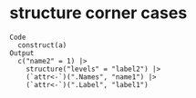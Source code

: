 # structure corner cases

    Code
      construct(a)
    Output
      c("name2" = 1) |>
        structure("levels" = "label2") |>
        (`attr<-`)(".Names", "name1") |>
        (`attr<-`)(".Label", "label1")

